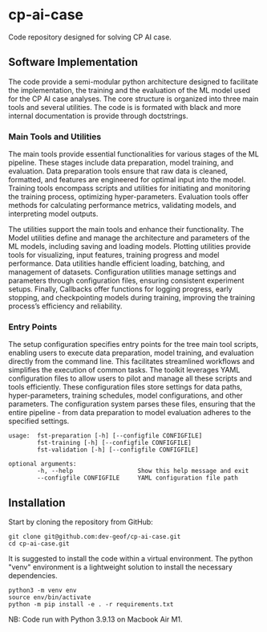 # cp-ai-case

Code repository designed for solving CP AI case. 

## Software Implementation

The code provide a semi-modular python architecture designed to facilitate the implementation, the training and the evaluation of the ML model used for the CP AI case analyses. The core structure is organized into three main tools and several utilities. The code is is formated with black and more internal documentation is provide through doctstrings. 

### Main Tools and Utilities

The main tools provide essential functionalities for various stages of the ML pipeline. These stages include data preparation, model training, and evaluation. Data preparation tools ensure that raw data is cleaned, formatted, and features are engineered for optimal input into the model. Training tools encompass scripts and utilities for initiating and monitoring the training process, optimizing hyper-parameters. Evaluation tools offer methods for calculating performance metrics, validating models, and interpreting model outputs.

The utilities support the main tools and enhance their functionality. The Model utilities define and manage the architecture and parameters of the ML models, including saving and loading models. Plotting utilities provide tools for visualizing, input features, training progress and model performance. Data utilities handle efficient loading, batching, and management of datasets. Configuration utilities manage settings and parameters through configuration files, ensuring consistent experiment setups. Finally, Callbacks offer functions for logging progress, early stopping, and checkpointing models during training, improving the training process’s efficiency and reliability.

### Entry Points

The setup configuration specifies entry points for the tree main tool scripts, enabling users to execute data preparation, model training, and evaluation directly from the command line. This facilitates streamlined workflows and simplifies the execution of common tasks. The toolkit leverages YAML configuration files to allow users to pilot and manage all these scripts and tools efficiently. These configuration files store settings for data paths, hyper-parameters, training schedules, model configurations, and other parameters. The configuration system parses these files, ensuring that the entire pipeline - from data preparation to model evaluation adheres to the specified settings.

```
usage: 	fst-preparation [-h] [--configfile CONFIGFILE]
		fst-training [-h] [--configfile CONFIGFILE]
		fst-validation [-h] [--configfile CONFIGFILE]

optional arguments:
		-h, --help 					Show this help message and exit
		--configfile CONFIGFILE 	YAML configuration file path
```

## Installation

Start by cloning the repository from GitHub:
```
git clone git@github.com:dev-geof/cp-ai-case.git
cd cp-ai-case.git
```
It is suggested to install the code within a virtual environment. The python "venv" environment is a lightweight solution to install the necessary dependencies.
```
python3 -m venv env
source env/bin/activate
python -m pip install -e . -r requirements.txt
```


NB: Code run with Python 3.9.13 on Macbook Air M1. 

